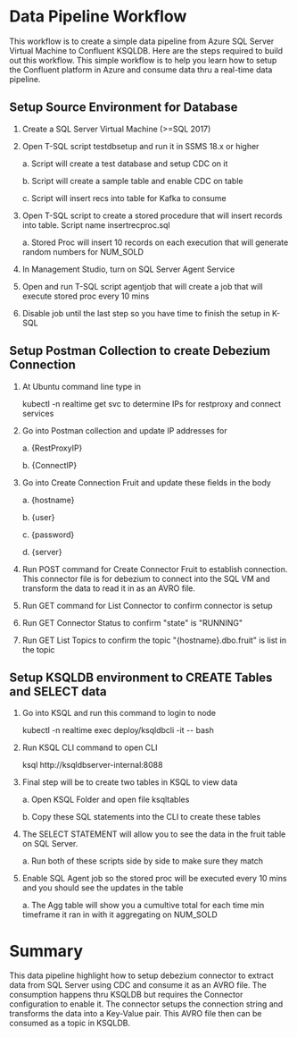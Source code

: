 # Data Pipeline Workflow
This workflow is to create a simple data pipeline from Azure SQL Server Virtual Machine to Confluent KSQLDB.  Here are the steps required to build out this workflow.  This simple workflow is to help you learn how to setup the Confluent platform in Azure and consume data thru a real-time data pipeline.

## Setup Source Environment for Database
1. Create a SQL Server Virtual Machine (>=SQL 2017)
1. Open T-SQL script testdbsetup and run it in SSMS 18.x or higher

    a. Script will create a test database and setup CDC on it
    
    b. Script will create a sample table and enable CDC on table
    
    c. Script will insert recs into table for Kafka to consume
1. Open T-SQL script to create a stored procedure that will insert records into table.  Script name insertrecproc.sql
    
    a. Stored Proc will insert 10 records on each execution that will generate random numbers for NUM_SOLD
1. In Management Studio, turn on SQL Server Agent Service
1. Open and run T-SQL script agentjob that will create a job that will execute stored proc every 10 mins
1. Disable job until the last step so you have time to finish the setup in K-SQL


## Setup Postman Collection to create Debezium Connection
1. At Ubuntu command line type in 
    
    kubectl -n realtime get svc to determine IPs for restproxy and connect services

1. Go into Postman collection and update IP addresses for 
    
    a. {RestProxyIP}
    
    b. {ConnectIP}

1. Go into Create Connection Fruit and update these fields in the body
    
    a. {hostname}
    
    b. {user}
    
    c. {password}
    
    d. {server}
1. Run POST command for Create Connector Fruit to establish connection. This connector file is for debezium to connect into the SQL VM and transform the data to read it in as an AVRO file.
1. Run GET command for List Connector to confirm connector is setup
1. Run GET Connector Status to confirm "state" is "RUNNING"
1. Run GET List Topics to confirm the topic "{hostname}.dbo.fruit" is list in the topic

## Setup KSQLDB environment to CREATE Tables and SELECT data
1. Go into KSQL and run this command to login to node 

    kubectl -n realtime exec deploy/ksqldbcli -it -- bash

1. Run KSQL CLI command to open CLI 

    ksql http://ksqldbserver-internal:8088

1. Final step will be to create two tables in KSQL to view data
    
    a. Open KSQL Folder and open file ksqltables
   
    b. Copy these SQL statements into the CLI to create these tables

1. The SELECT STATEMENT will allow you to see the data in the fruit table on SQL Server.
    
    a. Run both of these scripts side by side to make sure they match

1. Enable SQL Agent job so the stored proc will be executed every 10 mins and you should see the updates in the table
    
    a. The Agg table will show you a cumultive total for each time min timeframe it ran in with it aggregating on NUM_SOLD

# Summary
This data pipeline highlight how to setup debezium connector to extract data from SQL Server using CDC and consume it as an AVRO file.  The consumption happens thru KSQLDB but requires the Connector configuration to enable it.  The connector setups the connection string and transforms the data into a Key-Value pair.  This AVRO file then can be consumed as a topic in KSQLDB.
